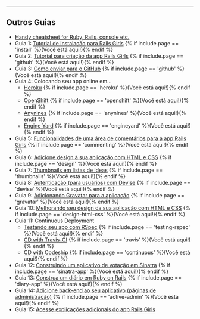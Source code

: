 <hr>

## Outros Guias

- [Handy cheatsheet for Ruby, Rails, console etc.](http://www.pragtob.info/rails-beginner-cheatsheet/)
- Guia 1: [Tutorial de Instalação para Rails Girls](/install) {% if include.page == 'install' %}(Você está aqui!){% endif %}
- Guia 2: [Tutorial para criação da app Rails Girls](/app)  {% if include.page == 'github' %}(Você está aqui!){% endif %}
- Guia 3: [Como enviar para o GitHub](/github) {% if include.page == 'github' %}(Você está aqui!){% endif %}
- Guia 4: Colocando seu app online em...
  - [Heroku](/heroku) {% if include.page == 'heroku' %}(Você está aqui!){% endif %}
  - [OpenShift](/openshift) {% if include.page == 'openshift' %}(Você está aqui!){% endif %}
  - [Anynines](/anynines) {% if include.page == 'anynines' %}(Você está aqui!){% endif %}
  - [Engine Yard](/engineyard) {% if include.page == 'engineyard' %}(Você está aqui!){% endif %}
- Guia 5: [Funcionalidades de uma área de comentários para a app Rails Girls](/commenting) {% if include.page == 'commenting' %}(Você está aqui!){% endif %}
- Guia 6: [Adicione design à sua aplicação com HTML e CSS](/design) {% if include.page == 'design' %}(Você está aqui!){% endif %}
- Guia 7: [Thumbnails em listas de ideas](/thumbnails) {% if include.page == 'thumbnails' %}(Você está aqui!){% endif %}
- Guia 8: [Autenticação (para usuários) com Devise](/devise) {% if include.page == 'devise' %}(Você está aqui!){% endif %}
- Guia 9: [Adicionando Gravatar para a aplicação](/gravatar) {% if include.page == 'gravatar' %}(Você está aqui!){% endif %}
- Guia 10: [Melhorando seu design da sua aplicação com HTML e CSS](/design-html-css) {% if include.page == 'design-html-css' %}(Você está aqui!){% endif %}
- Guia 11: Continuous Deployment
  - [Testando seu app com RSpec](testing-rspec) {% if include.page == 'testing-rspec' %}(Você está aqui!){% endif %}
  - [CD with Travis-CI](/continuous-travis) {% if include.page == 'travis' %}(Você está aqui!){% endif %}
  - [CD with Codeship](/continuous) {% if include.page == 'continuous' %}(Você está aqui!){% endif %}
- Guia 12: [Construindo um aplicativo de votação em Sinatra](/sinatra-app) {% if include.page == 'sinatra-app' %}(Você está aqui!){% endif %}
- Guia 13: [Construa um diário em Ruby on Rails](diary-app) {% if include.page == 'diary-app' %}(Você está aqui!){% endif %}
- Guia 14: [Adicione back-end ao seu aplicativo (páginas de administração)](/backend-with-active-admin) {% if include.page == 'active-admin' %}(Você está aqui!){% endif %}
- Guia 15: [Acesse explicações adicionais do app Rails Girls](https://github.com/lbain/railsgirls/)